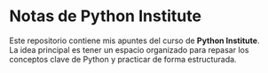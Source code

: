 # Notas de Python Institute

Este repositorio contiene mis apuntes del curso de **Python Institute**.  
La idea principal es tener un espacio organizado para repasar los conceptos clave de Python y practicar de forma estructurada.
